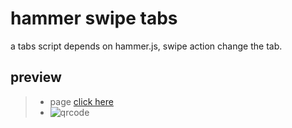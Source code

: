 # hammer swipe tabs
a tabs script depends on hammer.js, swipe action change the tab.

## preview
> * page [click here](https://yangyuji.github.io/hammer-swipe-tabs/demo.html)
> * ![qrcode](https://github.com/yangyuji/hammer-swipe-tabs/blob/master/img/qrcode.png)